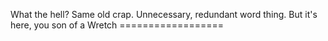 What the hell? Same old crap. Unnecessary, redundant word thing. But it's here, you son of a Wretch ==================
